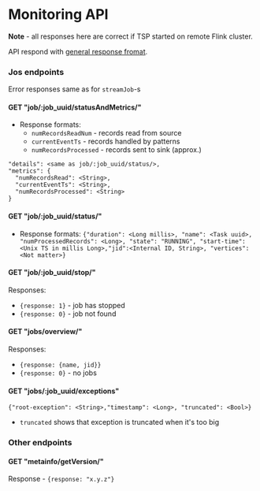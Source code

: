 # Monitoring API

__Note__ - all responses here are correct if TSP started on
remote Flink cluster.

API respond with [general response fromat](./index.md).


### Jos endpoints

Error responses same as for `streamJob`-s

#### GET "job/:job_uuid/statusAndMetrics/"

- Response formats:
    - `numRecordsReadNum` - records read from source
    - `currentEventTs` - records handled by patterns
    - `numRecordsProcessed` - records sent to sink (approx.)
```
"details": <same as job/:job_uuid/status/>,
"metrics": {
  "numRecordsRead": <String>,
  "currentEventTs": <String>,
  "numRecordsProcessed": <String>
}
```

#### GET "job/:job_uuid/status/"

- Response formats:
`{"duration": <Long millis>, "name": <Task uuid>,
"numProcessedRecords": <Long>, "state": "RUNNING",
"start-time":<Unix TS in millis Long>,"jid":<Internal ID, String>,
"vertices":<Not matter>}`


#### GET "job/:job_uuid/stop/"

Responses:
- `{response: 1}` - job has stopped
- `{response: 0}` - job not found


#### GET "jobs/overview/"
Responses:
- `{response: {name, jid}}`
- `{response: 0}` - no jobs


#### GET "jobs/:job_uuid/exceptions"
`{"root-exception": <String>,"timestamp": <Long>, "truncated": <Bool>}`
- `truncated` shows that exception is truncated when it's too big


### Other endpoints

#### GET "metainfo/getVersion/"
Response -  `{response: "x.y.z"}`

